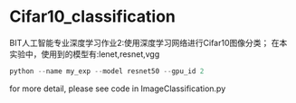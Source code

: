 # Cifar10_classification

BIT人工智能专业深度学习作业2:使用深度学习网络进行Cifar10图像分类；
在本实验中，使用到的模型有:lenet,resnet,vgg

```python
python --name my_exp --model resnet50 --gpu_id 2
```

for more detail, please see code in ImageClassification.py
